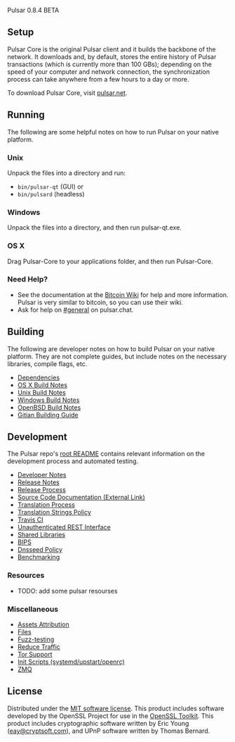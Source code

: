 Pulsar 0.8.4 BETA

Setup
---------------------
Pulsar Core is the original Pulsar client and it builds the backbone of the network. It downloads and, by default, stores the entire history of Pulsar transactions (which is currently more than 100 GBs); depending on the speed of your computer and network connection, the synchronization process can take anywhere from a few hours to a day or more.

To download Pulsar Core, visit [pulsar.net](https://pulsar.net/download).

Running
---------------------
The following are some helpful notes on how to run Pulsar on your native platform.

### Unix

Unpack the files into a directory and run:

- `bin/pulsar-qt` (GUI) or
- `bin/pulsard` (headless)

### Windows

Unpack the files into a directory, and then run pulsar-qt.exe.

### OS X

Drag Pulsar-Core to your applications folder, and then run Pulsar-Core.

### Need Help?

* See the documentation at the [Bitcoin Wiki](https://en.bitcoin.it/wiki/Main_Page)
for help and more information. Pulsar is very similar to bitcoin, so you can use their wiki.
* Ask for help on [#general](https://pulsar.chat/) on pulsar.chat.

Building
---------------------
The following are developer notes on how to build Pulsar on your native platform. They are not complete guides, but include notes on the necessary libraries, compile flags, etc.

- [Dependencies](dependencies.md)
- [OS X Build Notes](build-osx.md)
- [Unix Build Notes](build-unix.md)
- [Windows Build Notes](build-windows.md)
- [OpenBSD Build Notes](build-openbsd.md)
- [Gitian Building Guide](gitian-building.md)

Development
---------------------
The Pulsar repo's [root README](/README.md) contains relevant information on the development process and automated testing.

- [Developer Notes](developer-notes.md)
- [Release Notes](release-notes.md)
- [Release Process](release-process.md)
- [Source Code Documentation (External Link)](none-yet)
- [Translation Process](translation_process.md)
- [Translation Strings Policy](translation_strings_policy.md)
- [Travis CI](travis-ci.md)
- [Unauthenticated REST Interface](REST-interface.md)
- [Shared Libraries](shared-libraries.md)
- [BIPS](bips.md)
- [Dnsseed Policy](dnsseed-policy.md)
- [Benchmarking](benchmarking.md)

### Resources
* TODO: add some pulsar resourses

### Miscellaneous
- [Assets Attribution](assets-attribution.md)
- [Files](files.md)
- [Fuzz-testing](fuzzing.md)
- [Reduce Traffic](reduce-traffic.md)
- [Tor Support](tor.md)
- [Init Scripts (systemd/upstart/openrc)](init.md)
- [ZMQ](zmq.md)

License
---------------------
Distributed under the [MIT software license](/COPYING).
This product includes software developed by the OpenSSL Project for use in the [OpenSSL Toolkit](https://www.openssl.org/). This product includes
cryptographic software written by Eric Young ([eay@cryptsoft.com](mailto:eay@cryptsoft.com)), and UPnP software written by Thomas Bernard.
